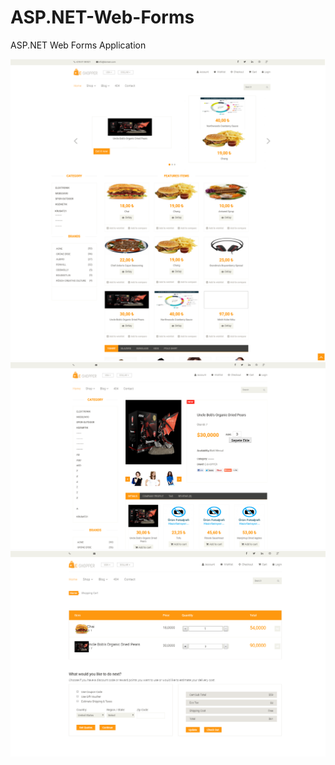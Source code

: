 # ASP.NET-Web-Forms
ASP.NET Web Forms Application

![alt text](https://github.com/KursatCAKAL/ASP.NET-Web-Forms/blob/master/1.png)
![alt text](https://github.com/KursatCAKAL/ASP.NET-Web-Forms/blob/master/2.png)
![alt text](https://github.com/KursatCAKAL/ASP.NET-Web-Forms/blob/master/3.png)


